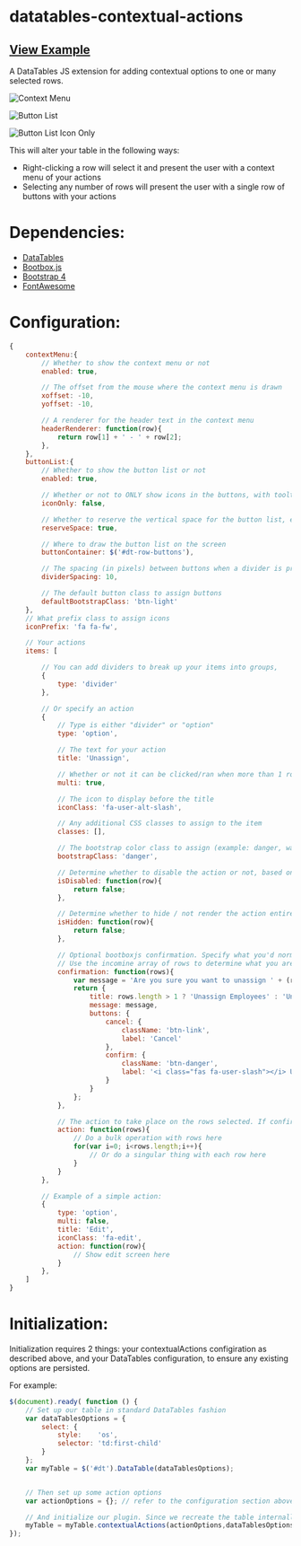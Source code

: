 # datatables-contextual-actions
## [View Example](https://torrobinson.github.io/datatables-contextual-actions/)

A DataTables JS extension for adding contextual options to one or many selected rows.

![Context Menu][ContextManu]

![Button List][ButtonList]

![Button List Icon Only][ButtonListIconOnly]

This will alter your table in the following ways:
- Right-clicking a row will select it and present the user with a context menu of your actions
- Selecting any number of rows will present the user with a single row of buttons with your actions

# Dependencies:
- [DataTables](https://github.com/DataTables/DataTables)
- [Bootbox.js](http://bootboxjs.com/)
- [Bootstrap 4](https://getbootstrap.com/)
- [FontAwesome](https://fontawesome.com/)

# Configuration:
```javascript
{
    contextMenu:{
        // Whether to show the context menu or not
        enabled: true,

        // The offset from the mouse where the context menu is drawn
        xoffset: -10,
        yoffset: -10,

        // A renderer for the header text in the context menu
        headerRenderer: function(row){
            return row[1] + ' - ' + row[2];
        },
    },
    buttonList:{
        // Whether to show the button list or not
        enabled: true,

        // Whether or not to ONLY show icons in the buttons, with tooltips showing the titles
        iconOnly: false,

        // Whether to reserve the vertical space for the button list, even if it's not being displayed
        reserveSpace: true,

        // Where to draw the button list on the screen
        buttonContainer: $('#dt-row-buttons'),

        // The spacing (in pixels) between buttons when a divider is present
        dividerSpacing: 10,

        // The default button class to assign buttons
        defaultBootstrapClass: 'btn-light'
    },
    // What prefix class to assign icons
    iconPrefix: 'fa fa-fw',

    // Your actions
    items: [

        // You can add dividers to break up your items into groups,
        {
            type: 'divider'
        },

        // Or specify an action
        {
            // Type is either "divider" or "option"
            type: 'option',

            // The text for your action
            title: 'Unassign',

            // Whether or not it can be clicked/ran when more than 1 row is selected
            multi: true,

            // The icon to display before the title
            iconClass: 'fa-user-alt-slash',

            // Any additional CSS classes to assign to the item
            classes: [],

            // The bootstrap color class to assign (example: danger, warning, success, etc)
            bootstrapClass: 'danger',

            // Determine whether to disable the action or not, based on logic on an individual row. If > 1 rows are selected and ANY pass this test, the option will be disabled
            isDisabled: function(row){
                return false;
            },

            // Determine whether to hide / not render the action entirely. If > 1 rows are selected and ANY pass this test, the option will be hidden
            isHidden: function(row){
                return false;
            },

            // Optional bootboxjs confirmation. Specify what you'd normally use in a bootboxjs configuration, except for the callback.
            // Use the incomine array of rows to determine what you are confirming
            confirmation: function(rows){
                var message = 'Are you sure you want to unassign ' + (rows.length > 1 ? (rows.length +' roles?') : rows[0][1] + '\'s role?');
                return {
                    title: rows.length > 1 ? 'Unassign Employees' : 'Unassign Employee',
                    message: message,
                    buttons: {
                        cancel: {
                            className: 'btn-link',
                            label: 'Cancel'
                        },
                        confirm: {
                            className: 'btn-danger',
                            label: '<i class="fas fa-user-slash"></i> Unassign'
                        }
                    }
                };
            },

            // The action to take place on the rows selected. If confirmation (above) is specified, this is only executed if the user confirms the action
            action: function(rows){
                // Do a bulk operation with rows here
                for(var i=0; i<rows.length;i++){
                    // Or do a singular thing with each row here
                }
            }
        },

        // Example of a simple action:
        {
            type: 'option',
            multi: false,
            title: 'Edit',
            iconClass: 'fa-edit',
            action: function(row){
                // Show edit screen here
            }
        },
    ]
}
```

# Initialization:
Initialization requires 2 things: your contextualActions configiration as described above, and your DataTables configuration, to ensure any existing options are persisted.

For example:
```javascript
$(document).ready( function () {
    // Set up our table in standard DataTables fashion
    var dataTablesOptions = {
        select: {
            style:    'os',
            selector: 'td:first-child'
        }
    };
    var myTable = $('#dt').DataTable(dataTablesOptions);


    // Then set up some action options
    var actionOptions = {}; // refer to the configuration section above

    // And initialize our plugin. Since we recreate the table internally, return the modified table as part of initialization.
    myTable = myTable.contextualActions(actionOptions,dataTablesOptions);
});
```

[ContextManu]: https://github.com/torrobinson/datatables-contextual-actions/blob/master/resources/context-menu.png "Context Menu"
[ButtonList]: https://github.com/torrobinson/datatables-contextual-actions/blob/master/resources/buttons.png "Button List"
[ButtonListIconOnly]: https://github.com/torrobinson/datatables-contextual-actions/blob/master/resources/buttonIconOnly.png "Button List Icon Only"
